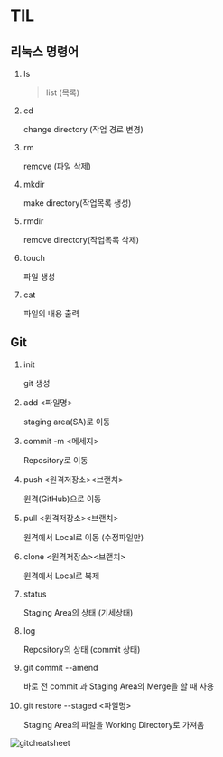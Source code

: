 # TIL

## 리눅스 명령어
1. ls
    > list (목록)
2. cd   
      
   change directory (작업 경로 변경)
3. rm   
   
   remove (파일 삭제)
4. mkdir
      
    make directory(작업목록 생성)
5. rmdir   

    remove directory(작업목록 삭제)
6. touch   
   
   파일 생성
7. cat   
   
   파일의 내용 출력
   

## Git

1. init   
   
   git 생성
2. add <파일명>   
   
   staging area(SA)로 이동
3. commit -m <메세지>   

    Repository로 이동
4. push <원격저장소><브랜치>   
   
   원격(GitHub)으로 이동
5. pull <원격저장소><브랜치>
   
   원격에서 Local로 이동 (수정파일만)
6. clone <원격저장소><브랜치>   
   
   원격에서 Local로 복제
7. status   
   
   Staging Area의 상태 (기세상태)
8. log   
   
   Repository의 상태 (commit 상태)
9. git commit --amend   
    
    바로 전 commit 과 Staging Area의 Merge을 할 때 사용
10. git restore --staged <파일명>   
    
    Staging Area의 파일을 Working Directory로 가져옴

![gitcheatsheet](https://t1.daumcdn.net/cfile/tistory/21650A47590F67471E)